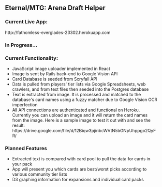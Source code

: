<h2>Eternal/MTG: Arena Draft Helper</h2>

<h3>Current Live App:</h3>
http://fathomless-everglades-23302.herokuapp.com

<h3>In Progress...</h3>

<h3>Current Functionality:</h3>
<ul>
  <li>JavaScript image uploader implemented in React</li>
  <li>Image is sent by Rails back-end to Google Vision API</li>
  <li>Card Database is seeded from Scryfall API</li>
  <li>Data is pulled from players' tier lists via Google Spreadsheets, web crawlers, and from text files then seeded into the Postgres database</li>
  <li>Text is extracted from image. It is processed and matched to the database's card names using a fuzzy matcher due to Google Vision OCR imperfection</li>
  <li>All API connections are authenticated and functional on Heroku. Currently you can upload an image and it will return the card names from the image. Here is a sample image to test it out with and see the result: https://drive.google.com/file/d/12Biqw3pjinbcWVtN5bGNpUhppgo2QyFR/</li>
</ul>

<h3>Planned Features</h3>
<ul>
  <li>Extracted text is compared with card pool to pull the data for cards in your pack</li>
  <li>App will present you which cards are best/worst picks according to various community tier lists</li>
  <li>D3 graphing information for expansions and individual card packs</li>
</ul>


